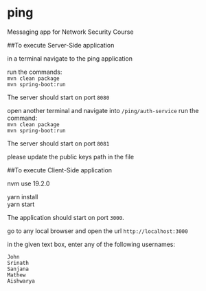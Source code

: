 # ping
Messaging app for Network Security Course

##To execute Server-Side application

in a terminal navigate to the ping application

run the commands: <br>
`mvn clean package` <br>
`mvn spring-boot:run`

The server should start on port `8080`

open another terminal and navigate into `/ping/auth-service`
run the command: <br>
`mvn clean package` <br>
`mvn spring-boot:run`

The server should start on port `8081`

please update the public keys path in the file 

##To execute Client-Side application

nvm use 19.2.0

yarn install <br>
yarn start

The application should start on port `3000`.

go to any local browser and open the url `http://localhost:3000`

in the given text box, enter any of the following usernames:

```
John
Srinath
Sanjana
Mathew
Aishwarya
```